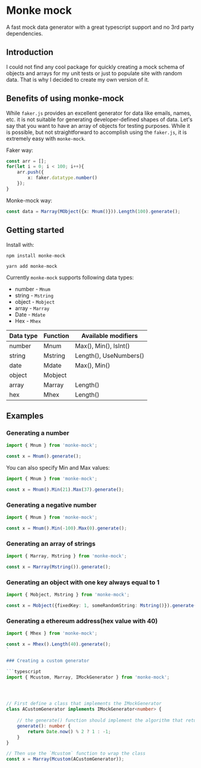 # Monke mock

A fast mock data generator with a great typescript support and no 3rd party dependencies.

## Introduction

I could not find any cool package for quickly creating a mock schema of objects and arrays for my unit tests or just to populate site with random data. That is why I decided to create my own version of it. 


## Benefits of using monke-mock

While `faker.js` provides an excellent generator for data like emails, names, etc. it is not suitable for generating developer-defined shapes of data. Let's say that you want to have an array of objects for testing purposes. While it is possible, but not straightforward to accomplish using the `faker.js`, it is extremely easy with `monke-mock`.

Faker way:
```typescript
const arr = [];
for(let i = 0; i < 100; i++){
    arr.push({
        x: faker.datatype.number()
    });
}
```

Monke-mock way:
```typescript
const data = Marray(MObject({x: Mnum()})).Length(100).generate();
```

## Getting started

Install with:
```
npm install monke-mock
```
```
yarn add monke-mock
```

Currently `monke-mock` supports following data types:
* number - `Mnum`
* string - `Mstring`
* object - `Mobject`
* array - `Marray`
* Date - `Mdate`
* Hex - `Mhex`

| Data type | Function | Available modifiers|
|-----------|----------|--------------------|
| number    | Mnum     | Max(), Min(), IsInt()|
| string    | Mstring  | Length(), UseNumbers()|
| date      | Mdate    | Max(), Min()|
| object    | Mobject  | |
| array     | Marray   | Length() |
| hex       | Mhex     | Length() |

## Examples

### Generating a number

```typescript
import { Mnum } from 'monke-mock';

const x = Mnum().generate();
```

You can also specify Min and Max values:
```typescript
import { Mnum } from 'monke-mock';

const x = Mnum().Min(21).Max(37).generate();
```

### Generating a negative number

```typescript
import { Mnum } from 'monke-mock';

const x = Mnum().Min(-100).Max(0).generate();
```

### Generating an array of strings

```typescript
import { Marray, Mstring } from 'monke-mock';

const x = Marray(Mstring()).generate();
```

### Generating an object with one key always equal to 1

```typescript
import { Mobject, Mstring } from 'monke-mock';

const x = Mobject({fixedKey: 1, someRandomString: Mstring()}).generate();
```

### Generating a ethereum address(hex value with 40)

```typescript
import { Mhex } from 'monke-mock';

const x = Mhex().Length(40).generate();
`

### Creating a custom generator

```typescript
import { Mcustom, Marray, IMockGenerator } from 'monke-mock';




// First define a class that implements the IMockGenerator
class ACustomGenerator implements IMockGenerator<number> {
    
    // the generate() function should implement the algorithm that returns the random data 
    generate(): number {
        return Date.now() % 2 ? 1 : -1;
    }
}

// Then use the `Mcustom` function to wrap the class
const x = Marray(Mcustom(ACustomGenerator));
```